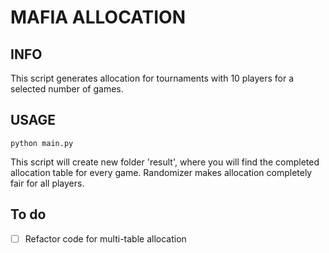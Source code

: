 # MAFIA ALLOCATION

## INFO

This script generates allocation for tournaments with 10 players for a selected number of games. 

## USAGE

```
python main.py 
```


This script will create new folder 'result', where you will find the completed allocation table for every game. Randomizer makes allocation completely fair for all players.

## To do

- [ ] Refactor code for multi-table allocation